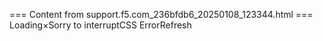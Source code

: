 === Content from support.f5.com_236bfdb6_20250108_123344.html ===
Loading×Sorry to interruptCSS ErrorRefresh
